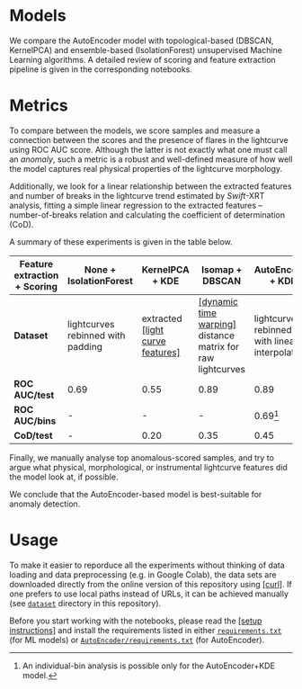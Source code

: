 # Models
We compare the AutoEncoder model with topological-based (DBSCAN, KernelPCA) and ensemble-based (IsolationForest) unsupervised Machine Learning algorithms. A detailed review of scoring and feature extraction pipeline is given in the corresponding notebooks.

# Metrics
To compare between the models, we score samples and measure a connection between the scores and the presence of flares in the lightcurve using ROC AUC score. Although the latter is not exactly what one must call an *anomaly*, such a metric is a robust and well-defined  measure of how well the model captures real physical properties of the lightcurve morphology. 

Additionally, we look for a linear relationship between the extracted features and number of breaks in the lightcurve trend estimated by *Swift*-XRT analysis, fitting a simple linear regression to the extracted features – number-of-breaks relation and calculating the coefficient of determination (CoD). 

A summary of these experiments is given in the table below.

Feature extraction + Scoring | None + IsolationForest | KernelPCA + KDE | Isomap + DBSCAN | AutoEncoder + KDE |
--- | --- | --- | --- | --- |
**Dataset** | lightcurves rebinned with padding | extracted [[light curve features]](https://github.com/light-curve/light-curve-feature) | [[dynamic time warping]](https://en.wikipedia.org/wiki/Dynamic_time_warping) distance matrix for raw lightcurves | lightcurves rebinned with linear interpolation |
**ROC AUC/test** | 0.69 | 0.55 | 0.89 | 0.89 |
**ROC AUC/bins** | - | - | - | 0.69[^1] |
**CoD/test** | - | 0.20 | 0.35 | 0.45 |

Finally, we manually analyse top anomalous-scored samples, and try to argue what physical, morphological, or instrumental lightcurve features did the model look at, if possible.

We conclude that the AutoEncoder-based model is best-suitable for anomaly detection.

# Usage
To make it easier to reporduce all the experiments without thinking of data loading and data preprocessing (e.g. in Google Colab), the data sets are downloaded directly from the online version of this repository using [[curl]](https://curl.se). If one prefers to use local paths instead of URLs, it can be achieved manually (see [`dataset`](/dataset) directory in this repository).

Before you start working with the notebooks, please read the <a href="/README.md/#setup"> [setup instructions]</a> and install the requirements listed in either [`requirements.txt`](requirements.txt) (for ML models) or [`AutoEncoder/requirements.txt`](AutoEncoder/requirements.txt) (for AutoEncoder).

[^1]: An individual-bin analysis is possible only for the AutoEncoder+KDE model.
